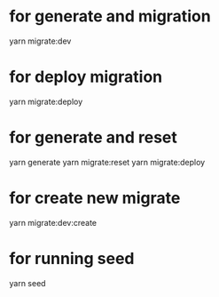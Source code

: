 # for generate and migration
yarn migrate:dev <!-- creation and deploy and if database is empty it will run the seed -->

# for deploy migration
yarn migrate:deploy <!-- deploy all new  migration in the database -->

# for generate and reset
<!--chourouk-->
yarn generate 
yarn migrate:reset <!-- drop database and deploy all migrations  and run the seed -->
yarn migrate:deploy <!-- deploy all migrations -->

# for create new migrate 

yarn migrate:dev:create <!-- create migration without deploy-->

# for running seed
yarn seed <!-- run seed -->
